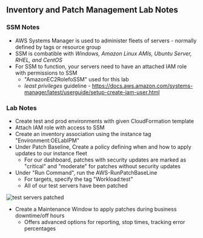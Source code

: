 ## Inventory and Patch Management Lab Notes

### SSM Notes
* AWS Systems Manager is used to administer fleets of servers - normally defined by tags or resource group
* SSM is combatible with *Windows, Amazon Linux AMIs, Ubuntu Server, RHEL, and CentOS*
* For SSM to function, your servers need to have an attached IAM role with permissions to SSM
  * "AmazonEC2RolefoSSM" used for this lab
  * *least privileges* guideline - https://docs.aws.amazon.com/systems-manager/latest/userguide/setup-create-iam-user.html 
 
### Lab Notes
* Create test and prod environments with given CloudFormation template
* Attach IAM role with access to SSM
* Create an inventory association using the instance tag "Environment:OELabIPM"
* Under Patch Baseline, Create a policy defining when and how to apply updates to our instance fleet
  * For our dashboard, patches with security updates are marked as "critical" and "moderate" for patches without security updates
* Under "Run Command", run the AWS-RunPatchBaseLine
  * For targets, specify the tag "Workload:test"
  * All of our test servers have been patched 
  
![test servers patched](https://i.imgur.com/uUeqgHL.png)

* Create a Maintenance Window to apply patches during business downtime/off hours
  * Offers advanced options for reporting, stop times, tracking error percentages
